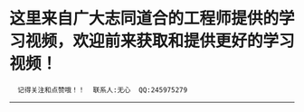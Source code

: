   这里来自广大志同道合的工程师提供的学习视频，欢迎前来获取和提供更好的学习视频！  
  ======
      记得关注和点赞哦！！  联系人:无心  QQ:245975279  
  ----------------------------------------------------------------------------------------------------------------------------------------
                                                                                                                                            
 
  
